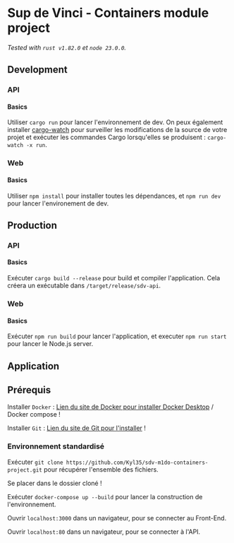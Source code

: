 # Sup de Vinci - Containers module project
*Tested with `rust v1.82.0` et `node 23.0.0`.*
## Development

### API
#### Basics
Utiliser `cargo run` pour lancer l'environnement de dev.
On peux également installer [cargo-watch](https://crates.io/crates/cargo-watch) pour surveiller les modifications de la source de votre projet et exécuter les commandes Cargo lorsqu'elles se produisent : `cargo-watch -x run`.

### Web
#### Basics
Utiliser `npm install` pour installer toutes les dépendances, et `npm run dev` pour lancer l'environement de dev.

## Production
### API
#### Basics
Exécuter `cargo build --release` pour build et compiler l'application. Cela créera un exécutable dans `/target/release/sdv-api`.

### Web
#### Basics
Exécuter `npm run build` pour lancer l'application, et executer `npm run start` pour lancer le Node.js server. 

## Application
## Prérequis
Installer `Docker` : [Lien du site de Docker pour installer Docker Desktop](https://www.docker.com/products/docker-desktop/) / Docker compose !

Installer `Git` : [Lien du site de Git pour l'installer](https://git-scm.com/) !

### Environnement standardisé
Exécuter `git clone https://github.com/Kyl35/sdv-m1do-containers-project.git` pour récupérer l'ensemble des fichiers.

Se placer dans le dossier cloné !

Exécuter `docker-compose up --build` pour lancer la construction de l'environnement.

Ouvrir `localhost:3000` dans un navigateur, pour se connecter au Front-End.

Ouvrir `localhost:80` dans un navigateur, pour se connecter à l'API.

